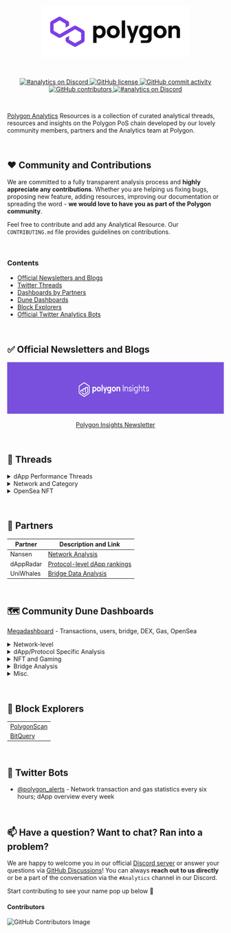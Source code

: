 <br/>
<p align="center">
    <a href="https://polygon.technology" target="_blank">
        <img height="120px" src="https://github.com/Polygon-Analytics/Resources/blob/main/Assets/logo.png?raw=true" alt="Polygon Logo">
    </a>
</p>

<br/>
<p align="center">
    <a href="https://GitHub.com/Polygon-Analytics/Resources/graphs/commit-activity" target="_blank">
        <img src="https://img.shields.io/badge/Maintained%3F-yes-green.svg" alt="#analytics on Discord">
    </a>
    <a href="LICENSE" target="_blank">
        <img src="https://img.shields.io/github/license/Polygon-Analytics/Resources.svg" alt="GitHub license">
    </a>
    <a href="https://github.com/Polygon-Analytics/Resources/commits/2.x" target="_blank">
        <img src="https://img.shields.io/github/commit-activity/y/Polygon-Analytics/Resources.svg" alt="GitHub commit activity">
    </a>
    <a href="https://github.com/Polygon-Analytics/Resources/graphs/contributors" target="_blank">
        <img src="https://img.shields.io/github/contributors-anon/Polygon-Analytics/Resources.svg" alt="GitHub contributors">
    </a>
    <a href="https://discord.com/invite/polygon" target="_blank">
        <img src="https://badgen.net/badge/icon/discord?icon=discord&label" alt="#analytics on Discord">
    </a>
</p>
<br/>


[Polygon Analytics](http://analytics.polygon.technology) Resources is a collection of curated analytical threads, resources and insights on the Polygon PoS chain developed by our lovely community members, partners and the Analytics team at Polygon.


&nbsp;
## ❤️ Community and Contributions

We are committed to a fully transparent analysis process and **highly appreciate any contributions**. Whether you are helping us fixing bugs, proposing new feature, adding resources, improving our documentation or spreading the word - **we would love to have you as part of the Polygon community**.

Feel free to contribute and add any Analytical Resource. Our `CONTRIBUTING.md` file provides guidelines on contributions.


&nbsp;
### Contents
- [Official Newsletters and Blogs](#official)
- [Twitter Threads](#threads)
- [Dashboards by Partners](#partners)
- [Dune Dashboards](#dune)
- [Block Explorers](#explorers)
- [Official Twitter Analytics Bots](#bot)



&nbsp;
<a name="official"/></a>

## ✅ Official Newsletters and Blogs

<p align="center">
    <a href="https://polygonanalytics.substack.com" target="_blank">
        <img height="120px" src="https://github.com/Polygon-Analytics/Resources/blob/main/Assets/Polygon%20Insights%20Cover.png?raw=true" alt="Polygon Insights Logo">
    </a>
</p>

<p align="center">
    <a href="https://twitter.com/0xPolygon/status/1474024548236472327?s=20" target="_blank">
        Polygon Insights Newsletter
    </a>
</p>
<!-- #### [Polygon User Insights](https://blog.polygon.technology/category/polygon-user-insights/) - Network analysis covering engagement and cost metrics -->




&nbsp;
<a name="threads"></a>

## 🧵 Threads

<details>
<summary>dApp Performance Threads</summary>
<br>
  
<table>
  <tr>
    <th>dApp</th>
    <th>Metrics</th>
    <th>Time Period</th>
    <th>Link</th>
  </tr>
    
  <tr>
    <td>PoolTogether</td>
    <td>DAUs, Transactions, Tickets</td>
    <td>March 07-27, 2022</td>
    <td>
      <a href="https://twitter.com/Simran__02/status/1509125182463610882?s=20&t=L54l58iXJkxxJCTS8RdMSA">
        <img src="https://img.shields.io/badge/Twitter-1DA1F2?style=for-the-badge&logo=twitter&logoColor=white" />
      </a>
    </td>
  </tr>
    
  <tr>
    <td>Animoca Brands: REVV Racing, Crazy Def. Heroes, Arc8</td>
    <td>DAUs, Transactions, NFTs</td>
    <td>February 28 - March 20, 2022</td>
    <td>
      <a href="https://twitter.com/Simran__02/status/1506589291841036293?s=20&t=L54l58iXJkxxJCTS8RdMSA">
        <img src="https://img.shields.io/badge/Twitter-1DA1F2?style=for-the-badge&logo=twitter&logoColor=white" />
      </a>
    </td>
  </tr>
    
  <tr>
    <td>OpenSea</td>
    <td>Volume, NFTs, Users</td>
    <td>February 14-20, 2022</td>
    <td>
      <a href="https://twitter.com/Simran__02/status/1496073453031784448?s=20&t=L54l58iXJkxxJCTS8RdMSA">
        <img src="https://img.shields.io/badge/Twitter-1DA1F2?style=for-the-badge&logo=twitter&logoColor=white" />
      </a>
    </td>
  </tr>
    
  <tr>
    <td>OpenSea</td>
    <td>Volume, NFTs, Users</td>
    <td>February 07-13, 2022</td>
    <td>
      <a href="https://twitter.com/Simran__02/status/1493554650393415684?s=20&t=L54l58iXJkxxJCTS8RdMSA">
        <img src="https://img.shields.io/badge/Twitter-1DA1F2?style=for-the-badge&logo=twitter&logoColor=white" />
      </a>
    </td>
  </tr>
    
  <tr>
    <td>Arc8</td>
    <td>DAU, Txns., Avg. txn/user, NFTs</td>
    <td>Week 01 - 03, 2022</td>
    <td>
      <a href="https://twitter.com/Simran__02/status/1485580767585792002?s=20&t=iLWokGZ8X1E8gwtKBDwFlQ">
        <img src="https://img.shields.io/badge/Twitter-1DA1F2?style=for-the-badge&logo=twitter&logoColor=white" />
      </a>
    </td>
  </tr>
    
  <tr>
    <td>Uniswap v3</td>
    <td>DAU, Txns., Avg. txn/user, Hypothetical Cost Savings, Volume/TVL</td>
    <td>Week 51 2021 - Week 02, 2022</td>
    <td>
      <a href="https://twitter.com/Simran__02/status/1483032634322481154?s=20">
        <img src="https://img.shields.io/badge/Twitter-1DA1F2?style=for-the-badge&logo=twitter&logoColor=white" />
      </a>
    </td>
  </tr>
    
  <tr>
    <td>Crazy Defense Heroes</td>
    <td>DAU, Txns., Avg. txn/user, Hypothetical Cost Savings</td>
    <td>Week 48-50, 2021</td>
    <td>
      <a href="https://twitter.com/Simran__02/status/1473982805075845120?s=20">
        <img src="https://img.shields.io/badge/Twitter-1DA1F2?style=for-the-badge&logo=twitter&logoColor=white" />
      </a>
    </td>
  </tr>
    
  <tr>
    <td>QiDao</td>
    <td>DAU, Txns., Avg. txn/user</td>
    <td>Week 47-49, 2021</td>
    <td>
      <a href="https://twitter.com/Simran__02/status/1471062206548627459?s=20">
        <img src="https://img.shields.io/badge/Twitter-1DA1F2?style=for-the-badge&logo=twitter&logoColor=white" />
      </a>
    </td>
  </tr>

  <tr>
    <td>Decentral Games</td>
    <td>DAU, Txns., Avg. txn/user</td>
    <td>Week 44-48, 2021</td>
    <td>
      <a href="https://twitter.com/Simran__02/status/1468510288110514180">
        <img src="https://img.shields.io/badge/Twitter-1DA1F2?style=for-the-badge&logo=twitter&logoColor=white" />
      </a>
    </td>
  </tr>
  
  <tr>
    <td>Pegaxy</td>
    <td>DAU, Txns., Avg. txn/user</td>
    <td>Week 44-47, 2021</td>
    <td>
      <a href="https://twitter.com/Simran__02/status/1465596572117307394?s=20">
        <img src="https://img.shields.io/badge/Twitter-1DA1F2?style=for-the-badge&logo=twitter&logoColor=white" />
      </a>
    </td>
  </tr>
  
  <tr>
    <td>REVV Racing</td>
    <td>DAU, Txns., Cost/tx, Savings</td>
    <td>Week 39-46, 2021</td>
    <td>
      <a href="https://twitter.com/Simran__02/status/1463265878682726403?s=20">
        <img src="https://img.shields.io/badge/Twitter-1DA1F2?style=for-the-badge&logo=twitter&logoColor=white" />
      </a>
    </td>
  </tr>
  
  <tr>
    <td>Aave</td>
    <td>DAU, TVL, Network Revenue</td>
    <td>Week 19-27, 2021</td>
    <td>
      <a href="https://twitter.com/RaphaelSignal/status/1416459270984450050">
        <img src="https://img.shields.io/badge/Twitter-1DA1F2?style=for-the-badge&logo=twitter&logoColor=white" />
      </a>
    </td>
  </tr>

</table>

</details>

<details>
<summary>Network and Category</summary>
<br>
    
  
| Week  | Analysis Category |
| ------------- | ------------- |
| [Week 20](https://twitter.com/Simran__02/status/1528705655229792256?s=20&t=pop7HvFv3wPkP6DcHB_svQ) | Ecosystem |
| [Week 19](https://twitter.com/Simran__02/status/1526166219287855104?s=20&t=pop7HvFv3wPkP6DcHB_svQ) | Ecosystem |
| [April](https://twitter.com/Simran__02/status/1523637166429343746?s=20&t=pop7HvFv3wPkP6DcHB_svQ) | Ecosystem |
| [All Time](https://twitter.com/Simran__02/status/1521785869786808326?s=20&t=L54l58iXJkxxJCTS8RdMSA) | Active users - Polygon/Solana |
| [All Time](https://twitter.com/Simran__02/status/1513565050199752705?s=20&t=L54l58iXJkxxJCTS8RdMSA) | NFT Activity |
| [Week 12](https://twitter.com/RaphaelSignal/status/1509964298495438848) | Engagement |
| [Week 06](https://twitter.com/RaphaelSignal/status/1494818445019385857?s=20&t=iLWokGZ8X1E8gwtKBDwFlQ) | Engagement |
| [Week 02](https://twitter.com/RaphaelSignal/status/1483988476605259776?s=20) | Bridges and Engagement |
| [Week 01](https://twitter.com/RaphaelSignal/status/1481705595652694017?s=20) | Bridges and Engagement |
| ---2021--- |  |
| [Week 50](https://twitter.com/RaphaelSignal/status/1474060585562161168?s=20) | Bridges and Engagement |
| [Week 49](https://twitter.com/RaphaelSignal/status/1471234712467292161?s=20) | Engagement |
| [Week 48](https://twitter.com/RaphaelSignal/status/1468635345919127552?s=20) | Engagement |
| [Week 47](https://twitter.com/RaphaelSignal/status/1467249397612302339?s=20) | Retention |
| [Week 47](https://twitter.com/RaphaelSignal/status/1466126820802273284) | Engagement |
| [Week 45](https://twitter.com/RaphaelSignal/status/1461077340667187212) | Engagement |
| [Week 44](https://twitter.com/RaphaelSignal/status/1461077340667187212)  | Engagement |
| [Week 43](https://twitter.com/RaphaelSignal/status/1456747558412464131)  | Retention |
| [Week 43](https://twitter.com/RaphaelSignal/status/1456013104303722506) | Engagement |
| [Week 42](https://twitter.com/RaphaelSignal/status/1454170094679076887)  | Retention |
| [Week 42](https://twitter.com/RaphaelSignal/status/1453755182244929538)  | Engagement |
| [Week 41](https://twitter.com/RaphaelSignal/status/1451286952251207687)  | Engagement |
| [Week 40](https://twitter.com/RaphaelSignal/status/1449083725514477573)  | Engagement |
| [Week 39](https://twitter.com/RaphaelSignal/status/1445753437879103491)  | Engagement |
| [Week 38](https://twitter.com/RaphaelSignal/status/1443239702077841410)  | Engagement |
| [Week 37](https://twitter.com/RaphaelSignal/status/1440363060393234440)  | Engagement |
| [Week 36](https://twitter.com/RaphaelSignal/status/1438212370011246594)  | Retention |
| [Week 36](https://twitter.com/RaphaelSignal/status/1437903466077229062)  | Engagement |
| [Week 35](https://twitter.com/RaphaelSignal/status/1436353873795551236)  | Retention |
| [Week 35](https://twitter.com/RaphaelSignal/status/1435698110328713221)  | Engagement |
| [Week 34](https://twitter.com/RaphaelSignal/status/1433075764904275968) | Engagement |
| [Week 33](https://twitter.com/RaphaelSignal/status/1431688605563604997)  | Retention |
| [Week 33](https://twitter.com/RaphaelSignal/status/1430543761361281025)  | Engagement |
| [Week 32](https://twitter.com/RaphaelSignal/status/1427651959230697475) | Engagement |
| [Week 31](https://twitter.com/RaphaelSignal/status/1425949960076464128)| Engagement |

  
</details>


<details>
<summary>OpenSea NFT</summary>
<br>
    
  
| Period  | 
| ------------- |
| [January 2022](https://twitter.com/Simran__02/status/1488834186135756812?s=20&t=L54l58iXJkxxJCTS8RdMSA)  | 
| [Week 07](https://twitter.com/Simran__02/status/1496073453031784448?s=20&t=iLWokGZ8X1E8gwtKBDwFlQ)  | 
| [Week 06](https://twitter.com/Simran__02/status/1493554650393415684?s=20&t=iLWokGZ8X1E8gwtKBDwFlQ) | 
| [January 2022](https://twitter.com/Simran__02/status/1488834186135756812?s=20&t=iLWokGZ8X1E8gwtKBDwFlQ)| 

  
</details>





&nbsp;
<a name="partners"></a>

## 🤝 Partners

| Partner | Description and Link | 
| ------------- | ------------- |
| Nansen | [Network Analysis](https://pro.nansen.ai/multichain/polygon?network=polygon) | 
| dAppRadar | [Protocol-level dApp rankings](https://dappradar.com/rankings/protocol/polygon ) | 
| UniWhales | [Bridge Data Analysis](https://app.uniwhales.io/polygon/bridge-tracker) | 





&nbsp;
<a name="dune"></a>

## 🗺️ Community Dune Dashboards

[Megadashboard](https://dune.xyz/KARTOD/Polygon-Mega-Dashboard) - Transactions, users, bridge, DEX, Gas, OpenSea


<details>
<summary>Network-level</summary>
<br>
  
| Name and Link | Covered Metrics | Creator |
| ------------- | ------------- | ------------- |
| [Network Daily Overview](https://dune.xyz/nascent/Polygon:0) | Transaction and Users | [@nascent](https://dune.xyz/nascent) |

&nbsp;
</details>



<details>
<summary>dApp/Protocol Specific Analysis</summary>
<br>

| Name and Link | Covered Metrics | Creator |
| ------------- | ------------- | ------------- |
| [QuickSwap](https://dune.xyz/natoshisakamoto/Quickswap-Polygon) | QuickSwap users and trades | [@natoshisakamoto](https://dune.xyz/natoshisakamoto) |
| [Balancer](https://dune.xyz/balancerlabs/Balancer-Polygon) | Balance on Polygon - Volume and Engagement | [@balancerlabs](https://dune.xyz/balancerlabs) |
| [Dfyn](https://dune.xyz/vatsal/Dfyn.network) | Dfyn Network User Analytics | [@vatsal](https://dune.xyz/vatsal) |
| [Aave](https://dune.xyz/aavegrantsdao/Aave-Polygon-Growth-WIP) | Aave Market on Polygon user growth | [@aavegrantsdao](https://dune.xyz/aavegrantsdao) |
| [RabbitHole](https://dune.xyz/drethereum/RabbitHole:-Explore-Polygon) | RabbitHole on Polygon user and protocol analytics | [@drethereum](https://dune.xyz/drethereum) |

&nbsp;
</details>



<details>
<summary>NFT and Gaming</summary>
<br>
  
| Name and Link | Covered Metrics | Creator |
| ------------- | ------------- | ------------- |
| [OpenSea Analysis](https://dune.xyz/rchen8/opensea) | Polygon OpenSea activity vs OpenSea on Etheruem | [@rchen8](https://dune.xyz/rchen8) |
| [PolygonPunks](https://dune.xyz/ek247375/PolygonPunks) | PolygonPunks transactions, users, volume, activity | [@ek247375](https://dune.xyz/ek247375) |

&nbsp;
</details>



<details>
<summary>Bridge Analysis</summary>
<br>
  
| Name and Link | Covered Metrics | Creator |
| ------------- | ------------- | ------------- |
| [Polygon Bridge](https://dune.xyz/nascent/Polygon-Bridge:-(Public)) | Bridge activity and volume | [@nascent](https://dune.xyz/nascent) |
| [PoS and Plasma Bridge](https://dune.xyz/lsquared/Matic-Polygon-Bridge-Monitoring) | Bridge activity and volume | [@lsquared](https://dune.xyz/lsquared) |
  
&nbsp;
</details>


<details>
<summary>Misc.</summary>
<br>
  
| Name and Link | Covered Metrics | Creator |
| ------------- | ------------- | ------------- |
| [MATIC](https://dune.xyz/datanut/Polygon-MATIC) | MATIC Wallets | [@datanut](https://dune.xyz/datanut) |
| [HOPR](https://dune.xyz/hoprnet/HOPR-Polygon-Test-Net) | HOPR Polygon Wildhorn Testnet | [@hoprnet](https://dune.xyz/hoprnet) |
| [DeNet](https://dune.xyz/djdeniro/DeNet-Storage) | DeNet Storage | [@djdeniro](https://dune.xyz/djdeniro) |
  
    
&nbsp;
</details>






&nbsp;
<a name="explorers"></a>

## 🔎 Block Explorers

<table>
  <tr>
    <td>
      <a href="https://polygonscan.com">PolygonScan</a>
    </td>
  </tr>
  <tr>
    <td>
      <a href="https://explorer.bitquery.io/matic">BitQuery</a>
    </td>
  </tr>
</table>






&nbsp;
<a name="bot"></a>

## 🤖 Twitter Bots
  - [@polygon_alerts](https://twitter.com/polygon_alerts) - Network transaction and gas statistics every six hours; dApp overview every week




&nbsp;
## 📫 Have a question? Want to chat? Ran into a problem?

We are happy to welcome you in our official [Discord server](https://discord.com/invite/polygon) or answer your questions via [GitHub Discussions](https://github.com/Polygon-Analytics/Resources/discussions)! You can always **reach out to us directly** or be a part of the conversation via the `#Analytics` channel in our Discord.

Start contributing to see your name pop up below 🤗

#### Contributors
![GitHub Contributors Image](https://contrib.rocks/image?repo=Polygon-Analytics/Resources)
